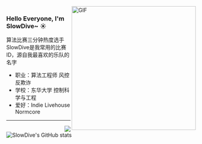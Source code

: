 <img align="right" alt="GIF" src="https://user-images.githubusercontent.com/57030042/156145287-506360c8-2a0e-4a90-9391-421b6873e27c.jpg" width="330" />

### Hello Everyone, I'm SlowDive~ ☀️ 
算法比赛三分钟热度选手
SlowDive是我常用的比赛ID，源自我最喜欢的乐队的名字
- 职业：算法工程师 风控反欺诈    
- 学校：东华大学 控制科学与工程
- 爱好：Indie Livehouse Normcore
-----
<a href="https://github.com/qkx1998">
  <img align="right" src="https://komarev.com/ghpvc/?username=qkx1998&style=flat-square" />
</a>

![SlowDive's GitHub stats](https://github-readme-stats.vercel.app/api?username=qkx1998&show_icons=true&theme=onedark&hide_title=True&line_height=20)




